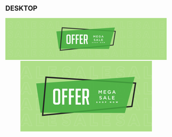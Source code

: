 ## DESKTOP

<div align="center">
	<img src="./assets/banner.png">
	<img src="./assets/banner-mobile.png">
<div>
